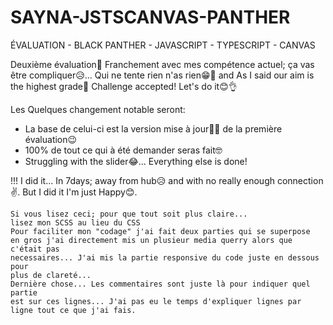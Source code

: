 # SAYNA-JSTSCANVAS-PANTHER
ÉVALUATION - BLACK PANTHER - JAVASCRIPT - TYPESCRIPT - CANVAS

Deuxième évaluation🤖 Franchement avec mes compétence actuel; ça vas être compliquer😥...
Qui ne tente rien n'as rien😁🥴 and As I said our aim is the highest grade📝
Challenge accepted! Let's do it😊👌

Les Quelques changement notable seront:
- La base de celui-ci est la version mise à jour👨‍💻 de la première évaluation😉
- 100% de tout ce qui à été demander seras fait🤓
- Struggling with the slider😂... Everything else is done!

!!! I did it... In 7days; away from hub😥 and with no really enough connection✌. But I did it I'm just Happy😊.

    Si vous lisez ceci; pour que tout soit plus claire... 
    lisez mon SCSS au lieu du CSS
    Pour faciliter mon "codage" j'ai fait deux parties qui se superpose
    en gros j'ai directement mis un plusieur media querry alors que c'était pas
    necessaires... J'ai mis la partie responsive du code juste en dessous pour
    plus de clareté...
    Dernière chose... Les commentaires sont juste là pour indiquer quel partie
    est sur ces lignes... J'ai pas eu le temps d'expliquer lignes par ligne tout ce que j'ai fais.